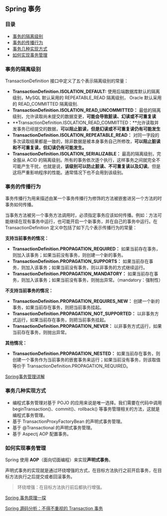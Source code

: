 ## Spring 事务



### 目录

- [事务的隔离级别](#事务的隔离级别)
- [事务的传播行为](#事务的传播行为)
- [事务几种实现方式](#事务几种实现方式)
- [如何实现事务管理](#如何实现事务管理)

### 事务的隔离级别

TransactionDefinition 接口中定义了五个表示隔离级别的常量：

- **TransactionDefinition.ISOLATION_DEFAULT:**	使用后端数据库默认的隔离级别，MySQL 默认采用的 REPEATABLE_READ 隔离级别， Oracle 默认采用的 READ_COMMITTED 隔离级别.
- **TransactionDefinition.ISOLATION_READ_UNCOMMITTED：** 最低的隔离级别，允许读取尚未提交的数据变更，**可能会导致脏读、幻读或不可重复读**
- **TransactionDefinition.ISOLATION_READ_COMMITTED：**允许读取并发事务已经提交的数据，**可以阻止脏读，但是幻读或不可重复读仍有可能发生**
- **TransactionDefinition.ISOLATION_REPEATABLE_READ：** 对同一字段的多次读取结果都是一致的，除非数据是被本身事务自己所修改，**可以阻止脏读和不可重复读，但幻读仍有可能发生。**
- **TransactionDefinition.ISOLATION_SERIALIZABLE：** 最高的隔离级别，完全服从 ACID 的隔离级别。所有的事务依次逐个执行，这样事务之间就完全不可能产生干扰，也就是说，**该级别可以防止脏读、不可重复读以及幻读**。但是这将严重影响程序的性能。通常情况下也不会用到该级别。



### 事务的传播行为

事务传播行为用来描述由某一个事务传播行为修饰的方法被嵌套进另一个方法的时事务如何传播。

当事务方法被另一个事务方法调用时，必须指定事务应该如何传播。例如：方法可能继续在现有事务中运行，也可能开启一个新事务，并在自己的事务中运行。在 TransactionDefinition 定义中包括了如下几个表示传播行为的常量：

**支持当前事务的情况：**

- **TransactionDefinition.PROPAGATION_REQUIRED：** 如果当前存在事务，则加入该事务；如果当前没有事务，则创建一个新的事务。
- **TransactionDefinition.PROPAGATION_SUPPORTS：** 如果当前存在事务，则加入该事务；如果当前没有事务，则以非事务的方式继续运行。
- **TransactionDefinition.PROPAGATION_MANDATORY：** 如果当前存在事务，则加入该事务；如果当前没有事务，则抛出异常。（mandatory：强制性）



**不支持当前事务的情况：**

- **TransactionDefinition.PROPAGATION_REQUIRES_NEW：** 创建一个新的事务，如果当前存在事务，则把当前事务挂起。
- **TransactionDefinition.PROPAGATION_NOT_SUPPORTED：** 以非事务方式运行，如果当前存在事务，则把当前事务挂起。
- **TransactionDefinition.PROPAGATION_NEVER：** 以非事务方式运行，如果当前存在事务，则抛出异常。



**其他情况：**

- **TransactionDefinition.PROPAGATION_NESTED：** 如果当前存在事务，则创建一个事务作为当前事务的嵌套事务来运行；如果当前没有事务，则该取值等价于 TransactionDefinition.PROPAGATION_REQUIRED。





[Spring事务管理详解](https://juejin.im/post/5b00c52ef265da0b95276091#heading-9)



### 事务几种实现方式

- 编程式事务管理对基于 POJO 的应用来说是唯一选择。我们需要在代码中调用 beginTransaction()、commit()、rollback() 等事务管理相关的方法，这就是编程式事务管理。
- 基于 TransactionProxyFactoryBean 的声明式事务管理。
- 基于 @Transactional 的声明式事务管理。
- 基于 Aspectj AOP 配置事务。



### 如何实现事务管理

Spring 使用 **AOP**（面向切面编程）来实现**声明式事务**。

声明式事务的实现就是通过环绕增强的方式，在目标方法执行之前开启事务，在目标方法执行之后提交或者回滚事务。

> 环绕增强：在目标方法执行前后都执行增强。



[Spring 事务原理一探](https://zhuanlan.zhihu.com/p/54067384)

[Spring 源码分析：不得不重视的 Transaction 事务](https://mp.weixin.qq.com/s/8jWoraaWpeC7qiS6YGLJ_A)